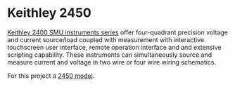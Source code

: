 # Keithley 2450

[Keithley 2400 SMU instruments series](https://www.tek.com/keithley-source-measure-units/keithley-smu-2400-series-sourcemeter) offer four-quadrant precision voltage and current source/load coupled with measurement with interactive touchscreen user interface, remote operation interface and and extensive scripting capability. These instruments can simultaneously source and measure current and voltage in two wire or four wire wiring schematics.

For this project a [2450 model](https://www.tek.com/datasheet/smu-2400-graphical-sourcemeter/model-2450-touchscreen-source-measure-unit-smu-instrument-).


